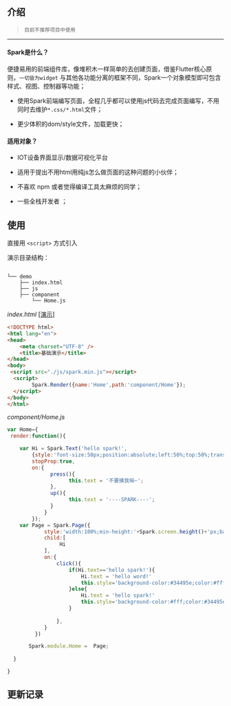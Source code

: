 ## 介绍

> `目前不推荐项目中使用` 

 -------------------

#### Spark是什么？


便捷易用的前端组件库，像堆积木一样简单的去创建页面，借鉴Flutter核心原则，`一切皆为widget`
与其他各功能分离的框架不同，Spark一个对象模型即可包含样式、视图、控制器等功能；


* 使用Spark前端编写页面，全程几乎都可以使用js代码去完成页面编写，不用同时去维护`*.css/*.html`文件；

* 更少体积的dom/style文件，加载更快；

#### 适用对象？

* IOT设备界面显示/数据可视化平台

* 适用于提出不用html用纯js怎么做页面的这种问题的小伙伴；

* 不喜欢 npm 或者觉得编译工具太麻烦的同学；

* 一些全栈开发者 ；

## 使用
直接用 `<script>` 方式引入

演示目录结构：
```text

└── demo
    ├── index.html
    ├── js
    ├── component
        └── Home.js
```

*index.html* <a href="/demo/index.html"> [演示]</a>

```html  
<!DOCTYPE html>
<html lang="en">
<head>
	<meta charset="UTF-8" />
	<title>基础演示</title>
</head>
<body>
 <script src="./js/spark.min.js"></script>
  <script>
	    Spark.Render({name:'Home',path:'component/Home'});
  </script>
</body>
</html>
```
*component/Home.js*
```javascript
var Home={
 render:function(){

    var Hi = Spark.Text('hello spark!',
    	{style:'font-size:50px;position:absolute;left:50%;top:50%;transform:translate(-50%,-50%);',
    	stopProp:true,
    	on:{  
	     	  press(){
	     			this.text = '不要摸我嘛~';
	     	  },
	     	  up(){
	     	  	    this.text = '----SPARK----';
	     	  }
	     	}
    	});
    var Page = Spark.Page({
	     	style:'width:100%;min-height:'+Spark.screen.height()+'px;background-color:#fff;color:#34495e;',
	     	child:[
                 Hi
	     	],
	     	on:{
	     		click(){
	     			if(Hi.text=='hello spark!'){
	     				Hi.text = 'hello word!'
	     				this.style='background-color:#34495e;color:#fff;'
	     			}else{
	     				Hi.text = 'hello spark!' 
	     				this.style='background-color:#fff;color:#34495e;'
	     			}
	     			
	     		},
	     	}
	     })

       Spark.module.Home =  Page;
	
  }

}
```

## 更新记录